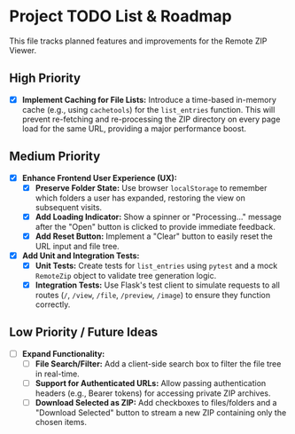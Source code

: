 # Project TODO List & Roadmap

This file tracks planned features and improvements for the Remote ZIP Viewer.

## High Priority

- [x] **Implement Caching for File Lists:** Introduce a time-based in-memory cache (e.g., using `cachetools`) for the `list_entries` function. This will prevent re-fetching and re-processing the ZIP directory on every page load for the same URL, providing a major performance boost.

## Medium Priority

- [x] **Enhance Frontend User Experience (UX):**
    - [x] **Preserve Folder State:** Use browser `localStorage` to remember which folders a user has expanded, restoring the view on subsequent visits.
    - [x] **Add Loading Indicator:** Show a spinner or "Processing..." message after the "Open" button is clicked to provide immediate feedback.
    - [x] **Add Reset Button:** Implement a "Clear" button to easily reset the URL input and file tree.

- [x] **Add Unit and Integration Tests:**
    - [x] **Unit Tests:** Create tests for `list_entries` using `pytest` and a mock `RemoteZip` object to validate tree generation logic.
    - [x] **Integration Tests:** Use Flask's test client to simulate requests to all routes (`/`, `/view`, `/file`, `/preview`, `/image`) to ensure they function correctly.

## Low Priority / Future Ideas

- [ ] **Expand Functionality:**
    - [ ] **File Search/Filter:** Add a client-side search box to filter the file tree in real-time.
    - [ ] **Support for Authenticated URLs:** Allow passing authentication headers (e.g., Bearer tokens) for accessing private ZIP archives.
    - [ ] **Download Selected as ZIP:** Add checkboxes to files/folders and a "Download Selected" button to stream a new ZIP containing only the chosen items.